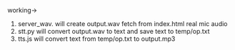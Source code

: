 working->
1. server_wav. will create output.wav fetch from index.html real mic audio
2. stt.py will convert output.wav to text and save text to temp/op.txt
3. tts.js will convert text from temp/op.txt to output.mp3



